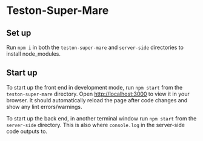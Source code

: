 # Teston-Super-Mare

## Set up

Run `npm i` in both the `teston-super-mare` and `server-side` directories to install node_modules.

## Start up

To start up the front end in development mode, run `npm start` from the `teston-super-mare` directory.
Open [http://localhost:3000](http://localhost:3000) to view it in your browser.
It should automatically reload the page after code changes and show any lint errors/warnings.

To start up the back end, in another terminal window run `npm start` from the `server-side` directory.
This is also where `console.log` in the server-side code outputs to.

